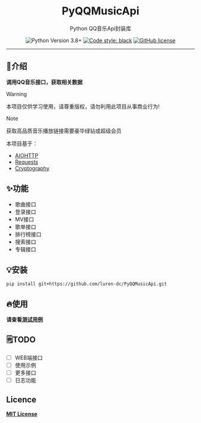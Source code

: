 <div align="center">
    <h1> PyQQMusicApi </h1>
    <p> Python QQ音乐Api封装库 </p>

![Python Version 3.8+](https://img.shields.io/badge/Python-3.8%2B-blue)
[![Code style: black](https://img.shields.io/badge/code%20style-black-000000.svg)](https://github.com/psf/black)
[![GitHub license](https://img.shields.io/github/license/luren-dc/QQMusicApi)](https://github.com/luren-dc/QQMusicApi/blob/master/LICENSE)

</div>

---

## 🎊介绍

**调用QQ音乐接口，获取相关数据**

> [!WARNING]
> 本项目仅供学习使用，请尊重版权，请勿利用此项目从事商业行为!

> [!NOTE]
> 获取高品质音乐播放链接需要豪华绿钻或超级会员

本项目基于：

- [AIOHTTP](https://docs.aiohttp.org/)
- [Requests](https://requests.readthedocs.io/)
- [Cryptography](https://cryptography.io/)

## ✨功能

- 歌曲接口
- 登录接口
- MV接口
- 歌单接口
- 排行榜接口
- 搜索接口
- 专辑接口

## 💡安装
```shell
pip install git+https://github.com/luren-dc/PyQQMusicApi.git
```

## 🔥使用

**请查看[测试用例](https://github.com/luren-dc/PyQQMusicApi/tree/dev/tests)**

## 🗒️TODO

- [ ] WEB端接口
- [ ] 使用示例
- [ ] 更多接口
- [ ] 日志功能

## Licence

**[MIT License](https://github.com/luren-dc/QQMusicApi/blob/master/LICENSE)**
